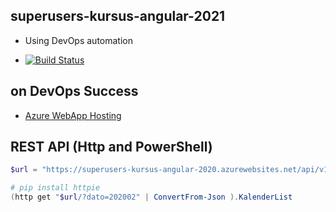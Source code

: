 
## superusers-kursus-angular-2021

- Using DevOps automation 

- [![Build Status](https://dev.azure.com/superusers-kursus/angular/_apis/build/status/angular-2020?branchName=master)](https://dev.azure.com/superusers-kursus/angular/_build/latest?definitionId=81&branchName=master)

## on DevOps Success

- [Azure WebApp Hosting](https://superusers-kursus-angular-2020.azurewebsites.net)


## REST API (Http and PowerShell)

```powershell
$url = "https://superusers-kursus-angular-2020.azurewebsites.net/api/v1/kursus"

# pip install httpie
(http get "$url/?dato=202002" | ConvertFrom-Json ).KalenderList
```
